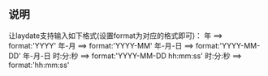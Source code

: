 ## 说明

让laydate支持输入如下格式(设置format为对应的格式即可)：
年  ==>  format:'YYYY'
年-月  ==>  format:'YYYY-MM'
年-月-日  ==>  format:'YYYY-MM-DD'
年-月-日 时:分:秒  ==>  format:'YYYY-MM-DD hh:mm:ss'
时:分:秒  ==>  format:'hh:mm:ss'
